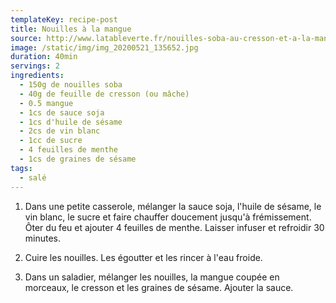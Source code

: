 ```yaml
---
templateKey: recipe-post
title: Nouilles à la mangue
source: http://www.latableverte.fr/nouilles-soba-au-cresson-et-a-la-mangue/
image: /static/img/img_20200521_135652.jpg
duration: 40min
servings: 2
ingredients:
  - 150g de nouilles soba
  - 40g de feuille de cresson (ou mâche)
  - 0.5 mangue
  - 1cs de sauce soja
  - 1cs d'huile de sésame
  - 2cs de vin blanc
  - 1cc de sucre
  - 4 feuilles de menthe
  - 1cs de graines de sésame
tags:
  - salé
---
```

1. Dans une petite casserole, mélanger la sauce soja, l'huile de sésame, le vin blanc, le sucre et faire chauffer doucement jusqu'à frémissement. Ôter du feu et ajouter 4 feuilles de menthe. Laisser infuser et refroidir 30 minutes.

2. Cuire les nouilles. Les égoutter et les rincer à l'eau froide.

3. Dans un saladier, mélanger les nouilles, la mangue coupée en morceaux, le cresson et les graines de sésame. Ajouter la sauce.